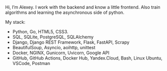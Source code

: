 Hi, I’m Alexey.
I work with the backend and know a little frontend.
Also train algorithms and learning the asynchronous side of python.

My stack:
- Python, Go, HTML5, CSS3.
- SQL, SQLite, PostgreSQL, SQLAlchemy
- Django, Django REST Framework, Flask, FastAPI, Scrapy
- BeautifulSoup, Asyncio, aoihttp, unittest
- Docker, NGINX, Gunicorn, Uvicorn, Google API
- GitHub, GitHub Actions, Docker Hub, Yandex.Cloud, Bash, Linux Ubuntu, VSCode, Postman



<!---
AlexeyPlz/AlexeyPlz is a ✨ special ✨ repository because its `README.md` (this file) appears on your GitHub profile.
You can click the Preview link to take a look at your changes.
--->
